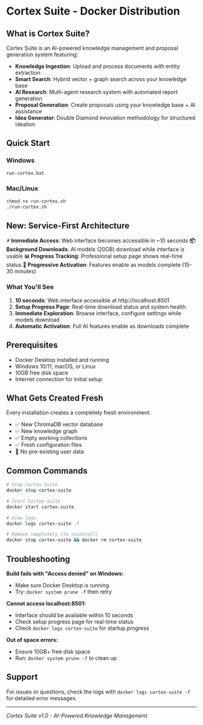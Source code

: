 # Cortex Suite - Docker Distribution

## What is Cortex Suite?

Cortex Suite is an AI-powered knowledge management and proposal generation system featuring:
- **Knowledge Ingestion**: Upload and process documents with entity extraction
- **Smart Search**: Hybrid vector + graph search across your knowledge base  
- **AI Research**: Multi-agent research system with automated report generation
- **Proposal Generation**: Create proposals using your knowledge base + AI assistance
- **Idea Generator**: Double Diamond innovation methodology for structured ideation

## Quick Start

### Windows
```cmd
run-cortex.bat
```

### Mac/Linux
```bash
chmod +x run-cortex.sh
./run-cortex.sh
```

## New: Service-First Architecture

**⚡ Immediate Access**: Web interface becomes accessible in ~10 seconds
**📦 Background Downloads**: AI models (20GB) download while interface is usable
**📊 Progress Tracking**: Professional setup page shows real-time status
**🔄 Progressive Activation**: Features enable as models complete (15-30 minutes)

### What You'll See
1. **10 seconds**: Web interface accessible at http://localhost:8501
2. **Setup Progress Page**: Real-time download status and system health
3. **Immediate Exploration**: Browse interface, configure settings while models download
4. **Automatic Activation**: Full AI features enable as downloads complete

## Prerequisites
- Docker Desktop installed and running
- Windows 10/11, macOS, or Linux
- 10GB free disk space
- Internet connection for initial setup

## What Gets Created Fresh

Every installation creates a completely fresh environment:
- ✅ New ChromaDB vector database
- ✅ New knowledge graph
- ✅ Empty working collections
- ✅ Fresh configuration files
- 🚫 No pre-existing user data

## Common Commands

```bash
# Stop Cortex Suite
docker stop cortex-suite

# Start Cortex Suite  
docker start cortex-suite

# View logs
docker logs cortex-suite -f

# Remove completely (to reinstall)
docker stop cortex-suite && docker rm cortex-suite
```

## Troubleshooting

**Build fails with "Access denied" on Windows:**
- Make sure Docker Desktop is running
- Try: `docker system prune -f` then retry

**Cannot access localhost:8501:**
- Interface should be available within 10 seconds
- Check setup progress page for real-time status
- Check `docker logs cortex-suite` for startup progress

**Out of space errors:**
- Ensure 10GB+ free disk space
- Run: `docker system prune -f` to clean up

## Support

For issues or questions, check the logs with `docker logs cortex-suite -f` for detailed error messages.

---
*Cortex Suite v1.0 - AI-Powered Knowledge Management*
